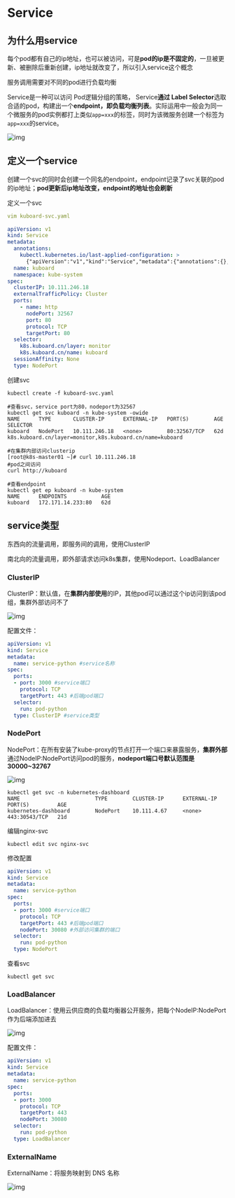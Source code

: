 # Service

## 为什么用service

每个pod都有自己的ip地址，也可以被访问，可是**pod的ip是不固定的**，一旦被更新、被删除后重新创建，ip地址就改变了，所以引入service这个概念

服务调用需要对不同的pod进行负载均衡

Service是一种可以访问 Pod逻辑分组的策略， Service**通过 Label Selector**选取合适的pod，构建出一个**endpoint，即负载均衡列表**。实际运用中一般会为同一个微服务的pod实例都打上类似`app=xxx`的标签，同时为该微服务创建一个标签为`app=xxx`的service。

![img](https://gitee.com/c_honghui/picture/raw/master/img/20211123234933.jpeg)

## 定义一个service

创建一个svc的同时会创建一个同名的endpoint，endpoint记录了svc关联的pod的ip地址；**pod更新后ip地址改变，endpoint的地址也会刷新**

定义一个svc

```yaml
vim kuboard-svc.yaml
  
apiVersion: v1
kind: Service
metadata:
  annotations:
    kubectl.kubernetes.io/last-applied-configuration: >
      {"apiVersion":"v1","kind":"Service","metadata":{"annotations":{},"name":"kuboard","namespace":"kube-system"},"spec":{"ports":[{"name":"http","nodePort":32567,"port":80,"targetPort":80}],"selector":{"k8s.kuboard.cn/layer":"monitor","k8s.kuboard.cn/name":"kuboard"},"type":"NodePort"}}
  name: kuboard
  namespace: kube-system
spec:
  clusterIP: 10.111.246.18
  externalTrafficPolicy: Cluster
  ports:
    - name: http
      nodePort: 32567
      port: 80
      protocol: TCP
      targetPort: 80
  selector:
    k8s.kuboard.cn/layer: monitor
    k8s.kuboard.cn/name: kuboard
  sessionAffinity: None
  type: NodePort
```

创建svc

```shell
kubectl create -f kuboard-svc.yaml

#查看svc，service port为80，nodeport为32567
kubectl get svc kuboard -n kube-system -owide
NAME      TYPE       CLUSTER-IP      EXTERNAL-IP   PORT(S)        AGE   SELECTOR
kuboard   NodePort   10.111.246.18   <none>        80:32567/TCP   62d   k8s.kuboard.cn/layer=monitor,k8s.kuboard.cn/name=kuboard

#在集群内部访问clusterip
[root@k8s-master01 ~]# curl 10.111.246.18
#pod之间访问
curl http://kuboard

#查看endpoint
kubectl get ep kuboard -n kube-system
NAME      ENDPOINTS           AGE
kuboard   172.171.14.233:80   62d
```

## service类型

东西向的流量调用，即服务间的调用，使用ClusterIP

南北向的流量调用，即外部请求访问k8s集群，使用Nodeport、LoadBalancer

### ClusterIP

ClusterIP：默认值，在**集群内部使用**的IP，其他pod可以通过这个ip访问到该pod组，集群外部访问不了

![img](https://gitee.com/c_honghui/picture/raw/master/img/20211126004158.jpeg)

配置文件：

```yaml
apiVersion: v1
kind: Service
metadata:
  name: service-python #service名称
spec:
  ports:
  - port: 3000 #service端口
    protocol: TCP
    targetPort: 443 #后端pod端口
  selector:
    run: pod-python
  type: ClusterIP #service类型
```

### NodePort

NodePort：在所有安装了kube-proxy的节点打开一个端口来暴露服务，**集群外部**通过NodeIP:NodePort访问pod的服务，**nodeport端口号默认范围是30000~32767**

![img](https://gitee.com/c_honghui/picture/raw/master/img/20211126004412.jpeg)

```shell
kubectl get svc -n kubernetes-dashboard
NAME                        TYPE        CLUSTER-IP      EXTERNAL-IP   PORT(S)         AGE
kubernetes-dashboard        NodePort    10.111.4.67     <none>        443:30543/TCP   21d
```

编辑nginx-svc

```shell
kubectl edit svc nginx-svc
```

修改配置

```yaml
apiVersion: v1
kind: Service
metadata:
  name: service-python
spec:
  ports:
  - port: 3000 #service端口
    protocol: TCP
    targetPort: 443 #后端pod端口
    nodePort: 30080 #外部访问集群的端口
  selector:
    run: pod-python
  type: NodePort
```

查看svc

```shell
kubectl get svc
```

### LoadBalancer

LoadBalancer：使用云供应商的负载均衡器公开服务，把每个NodeIP:NodePort作为后端添加进去

![img](https://gitee.com/c_honghui/picture/raw/master/img/20211126004657.jpeg)

配置文件：

```yaml
apiVersion: v1
kind: Service
metadata:
  name: service-python
spec:
  ports:
  - port: 3000
    protocol: TCP
    targetPort: 443
    nodePort: 30080
  selector:
    run: pod-python
  type: LoadBalancer
```

### ExternalName

ExternalName：将服务映射到 DNS 名称

![img](https://gitee.com/c_honghui/picture/raw/master/img/20211126004900.jpeg)